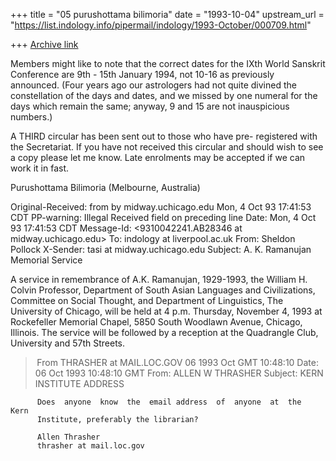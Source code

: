 +++
title = "05 purushottama bilimoria"
date = "1993-10-04"
upstream_url = "https://list.indology.info/pipermail/indology/1993-October/000709.html"

+++
[Archive link](https://list.indology.info/pipermail/indology/1993-October/000709.html)

Members might like to note that the correct dates for the
IXth World Sanskrit Conference are 9th - 15th January 1994,
not 10-16 as previously announced. (Four years ago our
astrologers had not quite divined the constellation of the
days and dates, and we missed by one numeral for the days 
which remain the same; anyway, 9 and 15 are not inauspicious
numbers.)

A THIRD circular has been sent out to those who have pre-
registered with the Secretariat. If you have not received 
this circular and should wish to see a copy please let me know.
Late enrolments may be accepted if we can work it in fast.

Purushottama Bilimoria (Melbourne, Australia)


Original-Received: from 
                   by midway.uchicago.edu Mon, 4 Oct 93 17:41:53 CDT
PP-warning: Illegal Received field on preceding line
Date: Mon, 4 Oct 93 17:41:53 CDT
Message-Id: <9310042241.AB28346 at midway.uchicago.edu>
To: indology at liverpool.ac.uk
From: Sheldon Pollock <s-pollock at uchicago.edu>
X-Sender: tasi at midway.uchicago.edu
Subject: A. K. Ramanujan Memorial Service

A service in remembrance of A.K. Ramanujan, 1929-1993, the William H.
Colvin Professor, Department of South Asian Languages and Civilizations,
Committee on Social Thought, and Department of Linguistics, The University
of Chicago, will be held at 4 p.m. Thursday, November 4, 1993 at
Rockefeller Memorial Chapel, 5850 South Woodlawn Avenue, Chicago, Illinois.
The service will be followed by a reception at the Quadrangle Club,
University and 57th Streets.




> From THRASHER at MAIL.LOC.GOV 06 1993 Oct GMT 10:48:10
Date: 06 Oct 1993 10:48:10 GMT
From: ALLEN W THRASHER <THRASHER at MAIL.LOC.GOV>
Subject: KERN INSTITUTE ADDRESS

          Does  anyone  know  the  email address  of  anyone  at  the  Kern 
          Institute, preferably the librarian? 

          Allen Thrasher 
          thrasher at mail.loc.gov                                             






